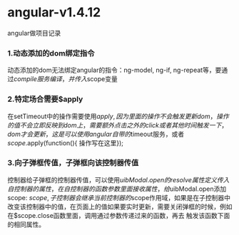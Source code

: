 # angular-v1.4.12
angular做项目记录
### 1.动态添加的dom绑定指令
动态添加的dom无法绑定angular的指令：ng-model, ng-if, ng-repeat等，要通过$compile服务编译，并传入$scope变量
### 2.特定场合需要$apply
在setTimeout中的操作需要使用$apply, 因为里面的操作不会触发更新dom，操作的值不会立即反映到dom上，需要额外点击之外的click或者其他时间触发一下，dom才会更新，这是可以使用
angular自带的$timeout服务，或者$scope.$apply(function(){ 操作写在这里});
### 3.向子弹框传值，子弹框向该控制器传值
控制器给子弹框的控制器传值，可以使用$uibModal.open的resolve属性定义传入自控制器的属性，在自控制器的函数参数里面接收属性，给$uibModal.open添加scope: $scope,子控制器会继承
当前控制器的$scope作用域，如果是在子控制器中改变该控制器中的值，在页面上的值如果要实时更新，需要关闭弹框的时候，例如在$scope.close函数里面，调用通过参数传递过来的函数，再去
触发该函数下面的相同属性。
